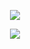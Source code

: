 <p align="center"><img src="https://user-images.githubusercontent.com/92882494/153482586-62f57bc6-d3ac-42a4-9b77-b0a9bd521397.svg" /></p>

<p align="center"><img src="https://user-images.githubusercontent.com/92882494/151701613-a1ae4c12-5cab-4406-bd21-00acee77b720.gif" /></p>

